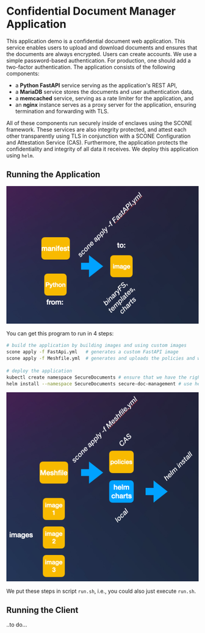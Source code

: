 # Confidential Document Manager Application

This application demo is a confidential document web application. This service enables users to upload and download documents and ensures that the documents are always encrypted. Users can create accounts. We use a simple password-based authentication. For production, one should add a two-factor authentication. The application  consists of the following components:

- a **Python FastAPI** service serving as the application's REST API,
- a **MariaDB** service stores the documents and user authentication data,
- a **memcached** service, serving as a rate limiter for the application, and
- an **nginx** instance serves as a proxy server for the application, ensuring termination and forwarding with TLS.

All of these components run securely inside of enclaves using the SCONE framework. These services are also integrity protected, and attest each other transparently using TLS in conjunction with a SCONE Configuration and Attestation Service (CAS). Furthermore, the application protects the confidentiality and integrity of all data it receives. We deploy this application using `helm`.

## Running the Application

![scone mesh](scone_gen_app_image.png)

You can get this program to run in 4 steps:

```bash
# build the application by building images and using custom images 
scone apply -f FastApi.yml   # generates a custom FastAPI image
scone apply -f Meshfile.yml  # generates and uploads the policies and writes the helm charts

# deploy the application
kubectl create namespace SecureDocuments # ensure that we have the right name
helm install --namespace SecureDocuments secure-doc-management # use helm chart to install
```

![scone mesh](scone_apply.png)

We put these steps in script `run.sh`, i.e., you could also just execute `run.sh`.

## Running the Client

..to do...